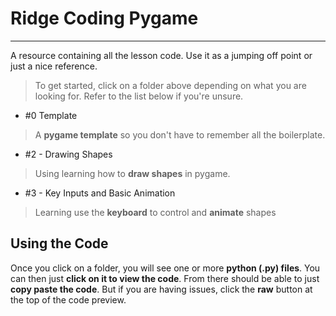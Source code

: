 # Ridge Coding Pygame

---

A resource containing all the lesson code.
Use it as a jumping off point or just a nice reference.

> To get started, click on a folder above depending on what you are looking for. Refer to the list below if you're unsure.

- \#0 Template
> A **pygame template** so you don't have to remember all the boilerplate.

- \#2 - Drawing Shapes
> Using learning how to **draw shapes** in pygame.

- \#3 - Key Inputs and Basic Animation
> Learning use the **keyboard** to control and **animate** shapes

## Using the Code

Once you click on a folder, you will see one or more **python (.py) files**. You can then just **click on it to view the code**. From there should be able to just **copy paste the code**. But if you are having issues, click the **raw** button at the top of the code preview.
